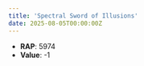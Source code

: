 ```yaml
---
title: 'Spectral Sword of Illusions'
date: 2025-08-05T00:00:00Z
---
```

- **RAP**: 5974
- **Value**: -1
